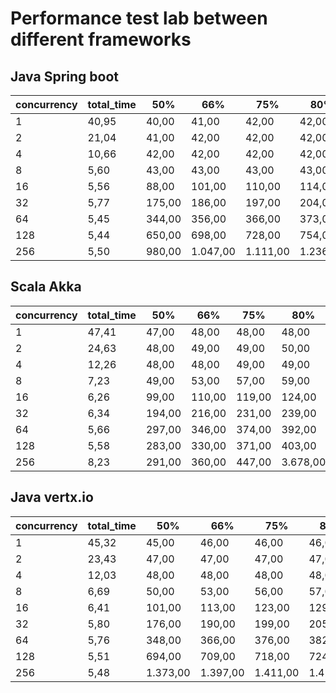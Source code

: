 # Performance test lab between different frameworks

## Java Spring boot

| concurrency | total_time | 50%    | 66%      | 75%      | 80%      | 90%      | 95%      | 98%      | 99%      | 100%     |
|-------------|------------|--------|----------|----------|----------|----------|----------|----------|----------|----------|
| 1           | 40,95      | 40,00  | 41,00    | 42,00    | 42,00    | 44,00    | 46,00    | 46,00    | 47,00    | 70,00    |
| 2           | 21,04      | 41,00  | 42,00    | 42,00    | 42,00    | 44,00    | 46,00    | 48,00    | 56,00    | 83,00    |
| 4           | 10,66      | 42,00  | 42,00    | 42,00    | 42,00    | 43,00    | 43,00    | 51,00    | 83,00    | 90,00    |
| 8           | 5,60       | 43,00  | 43,00    | 43,00    | 43,00    | 44,00    | 49,00    | 82,00    | 90,00    | 208,00   |
| 16          | 5,56       | 88,00  | 101,00   | 110,00   | 114,00   | 129,00   | 140,00   | 154,00   | 171,00   | 224,00   |
| 32          | 5,77       | 175,00 | 186,00   | 197,00   | 204,00   | 231,00   | 284,00   | 340,00   | 378,00   | 566,00   |
| 64          | 5,45       | 344,00 | 356,00   | 366,00   | 373,00   | 391,00   | 419,00   | 568,00   | 745,00   | 1.176,00 |
| 128         | 5,44       | 650,00 | 698,00   | 728,00   | 754,00   | 885,00   | 1.163,00 | 1.751,00 | 2.366,00 | 2.503,00 |
| 256         | 5,50       | 980,00 | 1.047,00 | 1.111,00 | 1.236,00 | 2.550,00 | 4.725,00 | 5.398,00 | 5.444,00 | 5.490,00 |

## Scala Akka

| concurrency | total_time | 50%    | 66%    | 75%    | 80%      | 90%      | 95%      | 98%      | 99%      | 100%     |
|-------------|------------|--------|--------|--------|----------|----------|----------|----------|----------|----------|
| 1           | 47,41      | 47,00  | 48,00  | 48,00  | 48,00    | 49,00    | 50,00    | 52,00    | 53,00    | 181,00   |
| 2           | 24,63      | 48,00  | 49,00  | 49,00  | 50,00    | 53,00    | 54,00    | 56,00    | 64,00    | 128,00   |
| 4           | 12,26      | 48,00  | 48,00  | 49,00  | 49,00    | 49,00    | 50,00    | 51,00    | 55,00    | 254,00   |
| 8           | 7,23       | 49,00  | 53,00  | 57,00  | 59,00    | 71,00    | 87,00    | 102,00   | 143,00   | 612,00   |
| 16          | 6,26       | 99,00  | 110,00 | 119,00 | 124,00   | 138,00   | 148,00   | 162,00   | 169,00   | 202,00   |
| 32          | 6,34       | 194,00 | 216,00 | 231,00 | 239,00   | 268,00   | 294,00   | 328,00   | 386,00   | 621,00   |
| 64          | 5,66       | 297,00 | 346,00 | 374,00 | 392,00   | 477,00   | 566,00   | 1.487,00 | 2.497,00 | 4.111,00 |
| 128         | 5,58       | 283,00 | 330,00 | 371,00 | 403,00   | 645,00   | 5.344,00 | 5.526,00 | 5.551,00 | 5.574,00 |
| 256         | 8,23       | 291,00 | 360,00 | 447,00 | 3.678,00 | 5.437,00 | 8.009,00 | 8.155,00 | 8.191,00 | 8.222,00 |

## Java vertx.io

| concurrency | total_time | 50%      | 66%      | 75%      | 80%      | 90%      | 95%      | 98%      | 99%      | 100%     |
|-------------|------------|----------|----------|----------|----------|----------|----------|----------|----------|----------|
| 1           | 45,32      | 45,00    | 46,00    | 46,00    | 46,00    | 47,00    | 47,00    | 47,00    | 48,00    | 58,00    |
| 2           | 23,43      | 47,00    | 47,00    | 47,00    | 47,00    | 48,00    | 48,00    | 48,00    | 49,00    | 84,00    |
| 4           | 12,03      | 48,00    | 48,00    | 48,00    | 48,00    | 48,00    | 49,00    | 50,00    | 56,00    | 79,00    |
| 8           | 6,69       | 50,00    | 53,00    | 56,00    | 57,00    | 63,00    | 69,00    | 77,00    | 83,00    | 114,00   |
| 16          | 6,41       | 101,00   | 113,00   | 123,00   | 129,00   | 144,00   | 159,00   | 175,00   | 186,00   | 238,00   |
| 32          | 5,80       | 176,00   | 190,00   | 199,00   | 205,00   | 219,00   | 251,00   | 370,00   | 424,00   | 575,00   |
| 64          | 5,76       | 348,00   | 366,00   | 376,00   | 382,00   | 421,00   | 506,00   | 581,00   | 738,00   | 757,00   |
| 128         | 5,51       | 694,00   | 709,00   | 718,00   | 724,00   | 738,00   | 750,00   | 771,00   | 787,00   | 819,00   |
| 256         | 5,48       | 1.373,00 | 1.397,00 | 1.411,00 | 1.423,00 | 1.457,00 | 2.186,00 | 2.370,00 | 2.421,00 | 2.519,00 |